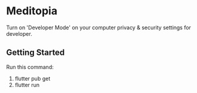 # Meditopia
Turn on 'Developer Mode' on your computer privacy & security settings for developer.

## Getting Started
Run this command:
  1) flutter pub get
  2) flutter run
